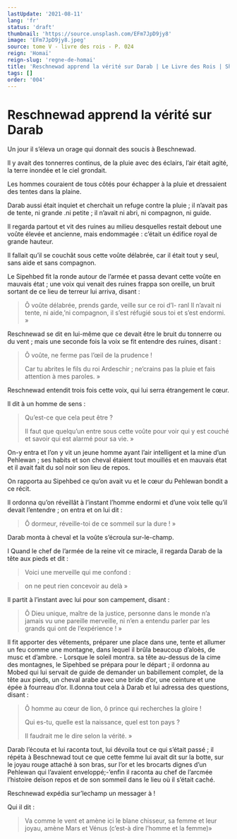 ```yaml
---
lastUpdate: '2021-08-11'
lang: 'fr'
status: 'draft'
thumbnail: 'https://source.unsplash.com/EFm7JpD9jy8'
image: 'EFm7JpD9jy8.jpeg'
source: tome V - livre des rois - P. 024
reign: 'Homaï'
reign-slug: 'regne-de-homai'
title: 'Reschnewad apprend la vérité sur Darab | Le Livre des Rois | Shâhnâmeh'
tags: []
order: '004'
---
```


<!-- LTeX: language=fr -->

# Reschnewad apprend la vérité sur Darab

Un jour il s’éleva un orage qui donnait des soucis à Beschnewad.

Il y avait des tonnerres continus, de la pluie avec des éclairs, l’air était agité, la terre inondée et le ciel grondait.

Les hommes couraient de tous côtés pour échapper à la pluie et dressaient des tentes dans la plaine.

Darab aussi était inquiet et cherchait un refuge contre la pluie ; il n’avait pas de tente, ni grande .ni petite ; il n’avait ni abri, ni compagnon, ni guide.

Il regarda partout et vit des ruines au milieu desquelles restait debout une voûte élevée et ancienne, mais endommagée : c’était un édifice royal de grande hauteur.

Il fallait qu’il se couchât sous cette voûte délabrée, car il était tout y seul, sans aide et sans compagnon.

Le Sipehbed fit la ronde autour de l’armée et passa devant cette voûte en mauvais état ; une voix qui venait des ruines frappa son oreille, un bruit sortant de ce lieu de terreur lui arriva, disant :

> Ô voûte délabrée, prends garde, veille sur ce roi d’I-
ranl Il n’avait ni tente, ni aide,’ni compagnon, il s’est réfugié sous toi et s’est endormi. »

Reschnewad se dit en lui-même que ce devait être le bruit du tonnerre ou du vent ; mais une seconde fois la voix se fit entendre des ruines, disant :

> Ô voûte, ne ferme pas l’œil de la prudence !
>
> Car tu abrites le fils du roi Ardeschir ; ne’crains pas la pluie et fais attention à mes paroles. »

Reschnewad entendit trois fois cette voix, qui lui serra étrangement le cœur.

Il dit à un homme de sens :

> Qu’est-ce que cela peut être ?
>
> Il faut que quelqu’un entre sous cette voûte pour voir qui y est couché et savoir qui est alarmé pour sa vie. »

On-y entra et l’on y vit un jeune homme ayant l’air intelligent et la mine d’un Pehlewan ; ses habits et son cheval étaient tout mouillés et en mauvais état et il avait fait du sol noir son lieu de repos.

On rapporta au Sipehbed ce qu’on avait vu et le cœur du Pehlewan bondit a ce récit.

Il ordonna qu’on réveillât à l’instant l’homme endormi et d’une voix telle qu’il devait l’entendre ; on entra et on lui dit :

> Ô dormeur, réveille-toi de ce sommeil sur la dure ! »

Darab monta à cheval et la voûte s’écroula sur-le-champ.

I Quand le chef de l’armée de la reine vit ce miracle, il regarda Darab de la tête aux pieds et dit :

> Voici une merveille qui me confond :

> on ne peut rien concevoir au delà »

Il partit à l’instant avec lui pour son campement, disant :

> Ô Dieu unique, maître de la justice, personne dans le monde n’a jamais vu une pareille merveille, ni n’en a entendu parler par les grands qui ont de l’expérience ! »

Il fit apporter des vêtements, préparer une place dans une, tente et allumer un feu comme une montagne, dans lequel il brûla beaucoup d’aloès, de musc et d’ambre. -
Lorsque le soleil montra. sa tête au-dessus de la cime des montagnes, le Sipehbed se prépara pour le départ ; il ordonna au Mobed qui lui servait de guide de demander un babillement complet, de la tête aux pieds, un cheval arabe avec une bride d’or, une ceinture et une épée à fourreau d’or. ll.donna tout cela à Darab et lui adressa des questions, disant :

> Ô homme au cœur de lion, ô prince qui recherches la gloire !
>
> Qui es-tu, quelle est la naissance, quel est ton pays ?
>
> Il faudrait me le dire selon la vérité. »

Darab l’écouta et lui raconta tout, lui dévoila tout ce qui s’était passé ; il répéta à Beschnewad tout ce que cette femme lui avait dit sur la botte, sur le joyau rouge attaché à son bras, sur l’or et les brocarts dignes d’un Pehlewan qui l’avaient enveloppé;-’enfin il raconta au chef de l’arcmée l’histoire deïson repos et de son sommeil dans le lieu où il s’était caché.

Reschnewad expédia sur’lechamp un messager à !

Qui il dit :

> Va comme le vent et amène ici le blane chisseur, sa femme et leur joyau, amène Mars et Vénus (c’est-à dire l’homme et la femme)»
